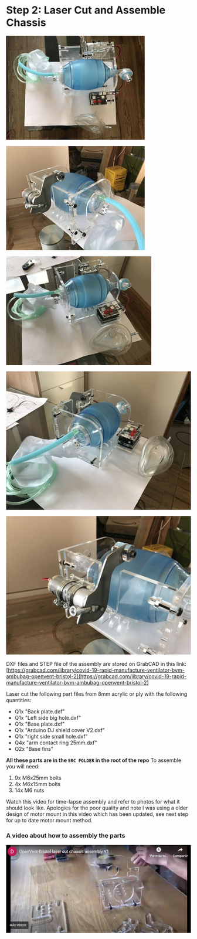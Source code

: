 
# Step 2: Laser Cut and Assemble Chassis

![](../img/image_0.jpg)

![](../img/image_1.jpg)

![](../img/image_2.jpg)

![](../img/image_3.jpg)

![](../img/image_4.jpg)

DXF files and STEP file of the assembly are stored on GrabCAD in this link: [https://grabcad.com/library/covid-19-rapid-manufacture-ventilator-bvm-ambubag-openvent-bristol-2](https://grabcad.com/library/covid-19-rapid-manufacture-ventilator-bvm-ambubag-openvent-bristol-2)

Laser cut the following part files from 8mm acrylic or ply with the following quantities:

- Q1x "Back plate.dxf"
- Q1x "Left side big hole.dxf"
- Q1x "Base plate.dxf"
- Q1x "Arduino DJ shield cover V2.dxf"
- Q1x "right side small hole.dxf"
- Q4x "arm contact ring 25mm.dxf"
- Q2x "Base fins"

**All these parts are in the ```SRC FOLDER``` in the root of the repo**
To assemble you will need:

1. 9x M6x25mm bolts
2. 4x M6x15mm bolts
3. 14x M6 nuts

Watch this video for time-lapse assembly and refer to photos for what it should look like. Apologies for the poor quality and note I was using a older design of motor mount in this video which has been updated, see next step for up to date motor mount method.

### A video about how to assembly the parts

[![WATCH VIDEO HERE](../img/FRONT-VIDEO-ASSEMBLY.png)](https://youtu.be/DLQxyWLqXpQ)